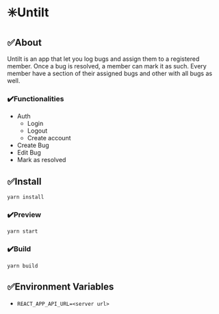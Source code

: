 # ✳️Untilt

## ✅About

Untilt is an app that let you log bugs and assign them to a registered member. Once a bug is resolved, a member can mark it as such. Every member have a section of their assigned bugs and other with all bugs as well.

### ✔️Functionalities

- Auth
  - Login
  - Logout
  - Create account
- Create Bug
- Edit Bug
- Mark as resolved

## ✅Install

```
yarn install
```

### ✔️Preview

```
yarn start
```

### ✔️Build

```
yarn build
```

## ✅Environment Variables

- `REACT_APP_API_URL=<server url>`
